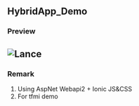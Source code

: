 ## HybridApp_Demo
### Preview
![Lance](http://portal.wegames.tw/tfmi_01.png)
--
### Remark
1. Using AspNet Webapi2 + Ionic JS&CSS
2. For tfmi demo
